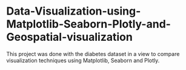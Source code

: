 # Data-Visualization-using-Matplotlib-Seaborn-Plotly-and-Geospatial-visualization
This project was done with the diabetes dataset in a view to compare visualization techniques using Matplotlib, Seaborn and Plotly.
